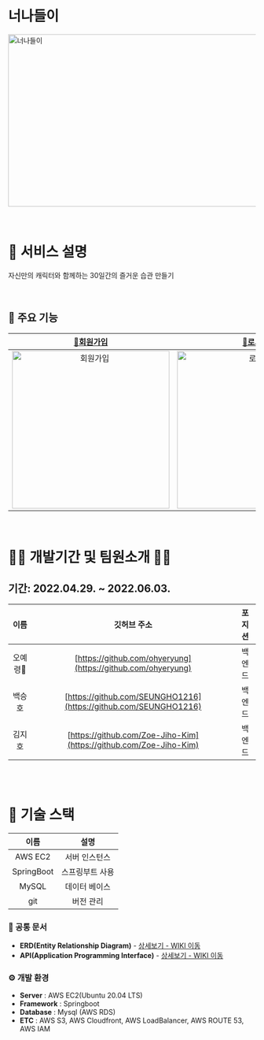 # 너나들이

<a href="https://neonaduri.com"> <img alt="너나들이" src="https://s3.us-west-2.amazonaws.com/secure.notion-static.com/773840e5-9446-4aaa-9de3-10dc1076107e/Group_772.png?X-Amz-Algorithm=AWS4-HMAC-SHA256&X-Amz-Content-Sha256=UNSIGNED-PAYLOAD&X-Amz-Credential=AKIAT73L2G45EIPT3X45%2F20220528%2Fus-west-2%2Fs3%2Faws4_request&X-Amz-Date=20220528T221442Z&X-Amz-Expires=86400&X-Amz-Signature=dbbbc690e0fae7fcb5905f370aa59cf824e9a6b30659b716f432d7859bca6326&X-Amz-SignedHeaders=host&response-content-disposition=filename%20%3D%22Group%2520772.png%22&x-id=GetObject" width="550" height="350"> </a>

<br>

# 🥨 서비스 설명
<p>
자신만의 캐릭터와 함께하는 30일간의 즐거운 습관 만들기
</p>

<br>

## 📌 주요 기능

|                                                <a href="https://neonaduri.com">🔗회원가입</a>                                                |                                                                                                                                                                                                                                                <a href="https://neonaduri.com">🔗로그인</a>                                                                                                                                                                                                                                                 |                                      <a href="https://neonaduri.com">🔗검색하기</a>                                       |                                                                                                                                                                                                                                              <a href="https://neonaduri.com">🔗계획만들기</a>                                                                                                                                                                                                                                               |                                                                                                                                                                                                                                               <a href="https://neonaduri.com">🔗상세보기</a>                                                                                                                                                                                                                                                |                                                                                                                                                                                                                                                 <a href="https://neonaduri.com">🔗마이페이지</a>                                                                                                                                                                                                                                                  |
|:--------------------------------------------------------------------------------------------------------------------------------------------:|:----------------------------------------------------------------------------------------------------------------------------------------------------------------------------------------------------------------------------------------------------------------------------------------------------------------------------------------------------------------------------------------------------------------------------------------------------------------------------------------------------------------------------------------:|:----------------------------------------------------------------------------------------------------------------------------------------:|:------------------------------------------------------------------------------------------------------------------------------------------------------------------------------------------------------------------------------------------------------------------------------------------------------------------------------------------------------------------------------------------------------------------------------------------------------------------------------------------------------------------------------------------------:|:---------------------------------------------------------------------------------------------------------------------------------------------------------------------------------------------------------------------------------------------------------------------------------------------------------------------------------------------------------------------------------------------------------------------------------------------------------------------------------------------------------------------------------------------------:|:--------------------------------------------------------------------------------------------------------------------------------------------------------------------------------------------------------------------------------------------------------------------------------------------------------------------------------------------------------------------------------------------------------------------------------------------------------------------------------------------------------------------------------------------:|
| <img width="320" alt="회원가입" src="https://s3.us-west-2.amazonaws.com/secure.notion-static.com/89b52c42-9712-44c3-ba30-14dcdeb286b4/signup.gif?X-Amz-Algorithm=AWS4-HMAC-SHA256&X-Amz-Content-Sha256=UNSIGNED-PAYLOAD&X-Amz-Credential=AKIAT73L2G45EIPT3X45%2F20220528%2Fus-west-2%2Fs3%2Faws4_request&X-Amz-Date=20220528T221846Z&X-Amz-Expires=86400&X-Amz-Signature=5699fe8c4e6647df6c3e553e3f2877836cebee61f33d8c05978719f49bd32b87&X-Amz-SignedHeaders=host&response-content-disposition=filename%20%3D%22signup.gif%22&x-id=GetObject"> | <img width="320" alt="로그인" src="https://s3.us-west-2.amazonaws.com/secure.notion-static.com/52cbb474-89c6-4525-9c15-a021a94048a6/login.gif?X-Amz-Algorithm=AWS4-HMAC-SHA256&X-Amz-Content-Sha256=UNSIGNED-PAYLOAD&X-Amz-Credential=AKIAT73L2G45EIPT3X45%2F20220528%2Fus-west-2%2Fs3%2Faws4_request&X-Amz-Date=20220528T222038Z&X-Amz-Expires=86400&X-Amz-Signature=386b00a34fc8cb75ad52a9ca28a0ba719e880cb60438a8078c4040dca00747cb&X-Amz-SignedHeaders=host&response-content-disposition=filename%20%3D%22login.gif%22&x-id=GetObject"> | <img width="320" alt="검색하기" src="https://s3.us-west-2.amazonaws.com/secure.notion-static.com/3f59055a-7dd8-4a61-ba29-add259b88bba/searchplan.gif?X-Amz-Algorithm=AWS4-HMAC-SHA256&X-Amz-Content-Sha256=UNSIGNED-PAYLOAD&X-Amz-Credential=AKIAT73L2G45EIPT3X45%2F20220528%2Fus-west-2%2Fs3%2Faws4_request&X-Amz-Date=20220528T222247Z&X-Amz-Expires=86400&X-Amz-Signature=44ba16cf93027108aa7e68d372458a7e4930b506506babcbdd9a1985911b8674&X-Amz-SignedHeaders=host&response-content-disposition=filename%20%3D%22searchplan.gif%22&x-id=GetObject"> | <img width="320" alt="계획만들기" src="https://s3.us-west-2.amazonaws.com/secure.notion-static.com/a6de1207-f823-46c9-9709-dc971e02ddd9/makeplan.gif?X-Amz-Algorithm=AWS4-HMAC-SHA256&X-Amz-Content-Sha256=UNSIGNED-PAYLOAD&X-Amz-Credential=AKIAT73L2G45EIPT3X45%2F20220528%2Fus-west-2%2Fs3%2Faws4_request&X-Amz-Date=20220528T222327Z&X-Amz-Expires=86400&X-Amz-Signature=141b59dc68f9decc3c094ef38e42a185e1588dc489342aac391211fd5860785c&X-Amz-SignedHeaders=host&response-content-disposition=filename%20%3D%22makeplan.gif%22&x-id=GetObject"> | <img width="320" alt="상세보기" src="https://s3.us-west-2.amazonaws.com/secure.notion-static.com/03365fec-15cf-4874-8bc6-4b1e7f65e435/detailview.gif?X-Amz-Algorithm=AWS4-HMAC-SHA256&X-Amz-Content-Sha256=UNSIGNED-PAYLOAD&X-Amz-Credential=AKIAT73L2G45EIPT3X45%2F20220528%2Fus-west-2%2Fs3%2Faws4_request&X-Amz-Date=20220528T222420Z&X-Amz-Expires=86400&X-Amz-Signature=e1dd866d4360e78f711e01947effe527db8ba14b012d7fbb3aebd5f8d812be1a&X-Amz-SignedHeaders=host&response-content-disposition=filename%20%3D%22detailview.gif%22&x-id=GetObject"> | <img width="320" alt="마이페이지" src="https://s3.us-west-2.amazonaws.com/secure.notion-static.com/8cf54ba1-276b-48c9-aacb-35c10d1faf5c/mypage.gif?X-Amz-Algorithm=AWS4-HMAC-SHA256&X-Amz-Content-Sha256=UNSIGNED-PAYLOAD&X-Amz-Credential=AKIAT73L2G45EIPT3X45%2F20220528%2Fus-west-2%2Fs3%2Faws4_request&X-Amz-Date=20220528T223149Z&X-Amz-Expires=86400&X-Amz-Signature=a5ef72814d9744f3e630b1fbd49af987e897a3260bc5aee5aede66b1e54a2b24&X-Amz-SignedHeaders=host&response-content-disposition=filename%20%3D%22mypage.gif%22&x-id=GetObject"> |

<br>

# 👩‍💻 개발기간 및 팀원소개 👨‍💻
## 기간: 2022.04.29. ~ 2022.06.03.


|  이름   |                           깃허브 주소                            | 포지션 |
|:-----:|:--------------------------------------------------------------: | :----: |
| 오예령🔰 |  [https://github.com/ohyeryung](https://github.com/ohyeryung)  | 백엔드 |
|  백승호  |   [https://github.com/SEUNGHO1216](https://github.com/SEUNGHO1216)    | 백엔드 |
|  김지호  | [https://github.com/Zoe-Jiho-Kim](https://github.com/Zoe-Jiho-Kim) | 백엔드 |

<br>
<br>


# 🔨 기술 스택

|     이름     |        설명        |
|:----------:|:----------------:|
|  AWS EC2   |     서버 인스턴스      |
| SpringBoot |     스프링부트 사용     |
|   MySQL    |     데이터 베이스      |
|    git     |      버전 관리       |


### 📝 공통 문서
- **ERD(Entity Relationship Diagram)** - <a href="https://github.com/iamzin/SpringBoot-Project-Triport/wiki/ERDiagram" >상세보기 - WIKI 이동</a>
- **API(Application Programming Interface)** - <a href="https://github.com/iamzin/SpringBoot-Project-Triport/wiki/API" >상세보기 - WIKI 이동</a>

### ⚙️ 개발 환경
- **Server** : AWS EC2(Ubuntu 20.04 LTS)
- **Framework** : Springboot
- **Database** : Mysql (AWS RDS)
- **ETC** : AWS S3, AWS Cloudfront, AWS LoadBalancer, AWS ROUTE 53, AWS IAM  